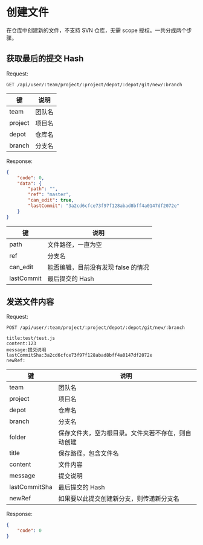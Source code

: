 # 创建文件

在仓库中创建新的文件，不支持 SVN 仓库，无需 scope 授权。一共分成两个步骤。

## 获取最后的提交 Hash

Request:
```
GET /api/user/:team/project/:project/depot/:depot/git/new/:branch
```

|键|说明|
|--|--|
|team|团队名|
|project|项目名|
|depot|仓库名|
|branch|分支名|

Response:
```json
{
    "code": 0,
    "data": {
        "path": "",
        "ref": "master",
        "can_edit": true,
        "lastCommit": "3a2cd6cfce73f97f128abad8bff4a0147df2072e"
    }
}
```

|键|说明|
|--|--|
|path|文件路径，一直为空|
|ref|分支名|
|can_edit|能否编辑，目前没有发现 false 的情况|
|lastCommit|最后提交的 Hash|

## 发送文件内容

Request:
```
POST /api/user/:team/project/:project/depot/:depot/git/new/:branch

title:test/test.js
content:123
message:提交说明
lastCommitSha:3a2cd6cfce73f97f128abad8bff4a0147df2072e
newRef:
```

|键|说明|
|--|--|
|team|团队名|
|project|项目名|
|depot|仓库名|
|branch|分支名|
|folder|保存文件夹，空为根目录。文件夹若不存在，则自动创建|
|title|保存路径，包含文件名|
|content|文件内容|
|message|提交说明|
|lastCommitSha|最后提交的 Hash|
|newRef|如果要以此提交创建新分支，则传递新分支名|

Response:
```json
{
    "code": 0
}
```